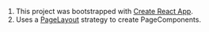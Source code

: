 1. This project was bootstrapped with [Create React App](https://github.com/facebookincubator/create-react-app).
2. Uses a [PageLayout](https://simonsmith.io/reusing-layouts-in-react-router-4/) strategy to create PageComponents.